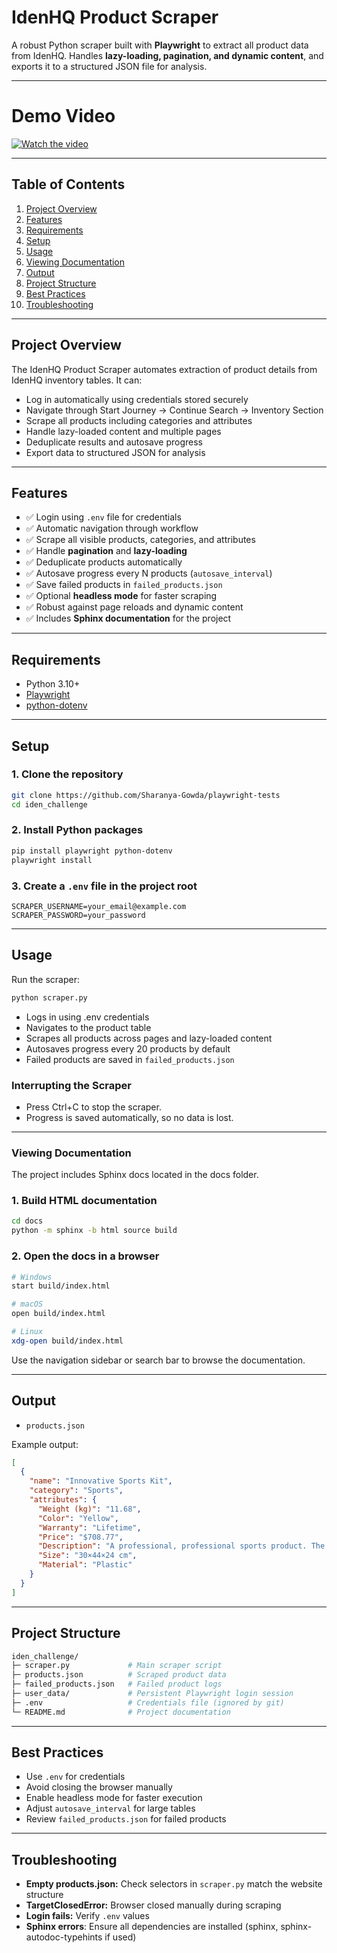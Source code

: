 # IdenHQ Product Scraper

A robust Python scraper built with **Playwright** to extract all product data from IdenHQ. Handles **lazy-loading, pagination, and dynamic content**, and exports it to a structured JSON file for analysis.

---

# Demo Video

[![Watch the video](https://img.youtube.com/vi/hu4efwtubMo/0.jpg)](https://www.youtube.com/watch?v=hu4efwtubMo)

---

## Table of Contents

1. [Project Overview](#project-overview)  
2. [Features](#features)  
3. [Requirements](#requirements)  
4. [Setup](#setup)  
5. [Usage](#usage)  
6. [Viewing Documentation](#viewing-documentation)  
7. [Output](#output)  
8. [Project Structure](#project-structure)  
9. [Best Practices](#best-practices)  
10. [Troubleshooting](#troubleshooting)  

---

## Project Overview

The IdenHQ Product Scraper automates extraction of product details from IdenHQ inventory tables. It can:

- Log in automatically using credentials stored securely  
- Navigate through Start Journey → Continue Search → Inventory Section  
- Scrape all products including categories and attributes  
- Handle lazy-loaded content and multiple pages  
- Deduplicate results and autosave progress  
- Export data to structured JSON for analysis  

---

## Features

- ✅ Login using `.env` file for credentials  
- ✅ Automatic navigation through workflow  
- ✅ Scrape all visible products, categories, and attributes  
- ✅ Handle **pagination** and **lazy-loading**  
- ✅ Deduplicate products automatically  
- ✅ Autosave progress every N products (`autosave_interval`)  
- ✅ Save failed products in `failed_products.json`  
- ✅ Optional **headless mode** for faster scraping  
- ✅ Robust against page reloads and dynamic content  
- ✅ Includes **Sphinx documentation** for the project  

---

## Requirements

- Python 3.10+  
- [Playwright](https://playwright.dev/python/)  
- [python-dotenv](https://pypi.org/project/python-dotenv/)  

---

## Setup

### 1. Clone the repository

```bash
git clone https://github.com/Sharanya-Gowda/playwright-tests
cd iden_challenge
```

### 2. Install Python packages

```bash
pip install playwright python-dotenv
playwright install
```

### 3. Create a `.env` file in the project root

```env
SCRAPER_USERNAME=your_email@example.com
SCRAPER_PASSWORD=your_password
```

---

## Usage

Run the scraper:

```bash
python scraper.py
```

- Logs in using .env credentials
- Navigates to the product table
- Scrapes all products across pages and lazy-loaded content
- Autosaves progress every 20 products by default
- Failed products are saved in `failed_products.json`

### Interrupting the Scraper

- Press Ctrl+C to stop the scraper.
- Progress is saved automatically, so no data is lost.

---

### Viewing Documentation

The project includes Sphinx docs located in the docs folder.

### 1. Build HTML documentation

```bash
cd docs
python -m sphinx -b html source build
```

### 2. Open the docs in a browser

```bash
# Windows
start build/index.html

# macOS
open build/index.html

# Linux
xdg-open build/index.html
```
Use the navigation sidebar or search bar to browse the documentation.

---

## Output

- `products.json`

Example output:

```json
[
  {
    "name": "Innovative Sports Kit",
    "category": "Sports",
    "attributes": {
      "Weight (kg)": "11.68",
      "Color": "Yellow",
      "Warranty": "Lifetime",
      "Price": "$708.77",
      "Description": "A professional, professional sports product. The Innovative Sports Kit is designed for maximum performance and user satisfaction.",
      "Size": "30×44×24 cm",
      "Material": "Plastic"
    }
  }
]
```

---

## Project Structure

```bash
iden_challenge/
├─ scraper.py             # Main scraper script
├─ products.json          # Scraped product data
├─ failed_products.json   # Failed product logs
├─ user_data/             # Persistent Playwright login session
├─ .env                   # Credentials file (ignored by git)
└─ README.md              # Project documentation
```

---

## Best Practices

- Use `.env` for credentials
- Avoid closing the browser manually
- Enable headless mode for faster execution
- Adjust `autosave_interval` for large tables
- Review `failed_products.json` for failed products

---

## Troubleshooting

- **Empty products.json:** Check selectors in `scraper.py` match the website structure
- **TargetClosedError:** Browser closed manually during scraping
- **Login fails:** Verify `.env` values
- **Sphinx errors**: Ensure all dependencies are installed (sphinx, sphinx-autodoc-typehints if used)
